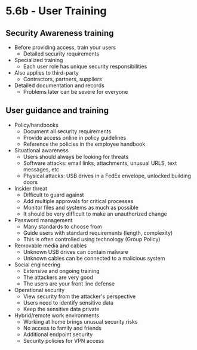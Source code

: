 # 5.6b - User Training
## Security Awareness training
- Before providing access, train your users
	- Detailed security requirements
- Specialized training
	- Each user role has unique security responsibilities
- Also applies to third-party
	- Contractors, partners, suppliers
- Detailed documentation and records
	- Problems later can be severe for everyone
## User guidance and training
- Policy/handbooks
	- Document all security requirements
	- Provide access online in policy guidelines
	- Reference the policies in the employee handbook
- Situational awareness
	- Users should always be looking for threats
	- Software attacks: email links, attachments, unusual URLS, text messages, etc
	- Physical attacks: USB drives in a FedEx envelope, unlocked building doors
- Insider threat
	- Difficult to guard against
	- Add multiple approvals for critical processes
	- Monitor files and systems as much as possible
	- It should be very difficult to make an unauthorized change
- Password management
	- Many standards to choose from
	- Guide users with standard requirements (length, complexity)
	- This is often controlled using technology (Group Policy)
- Removable media and cables
	- Unknown USB drives can contain malware
	- Unknown cables can be connected to a malicious system
- Social engineering
	- Extensive and ongoing training
	- The attackers are very good
	- The users are your front line defense
- Operational security
	- View security from the attacker's perspective
	- Users need to identify sensitive data
	- Keep the sensitive data private
- Hybrid/remote work environments
	- Working at home brings unusual security risks
	- No access to family and friends
	- Additional endpoint security
	- Security policies for VPN access

